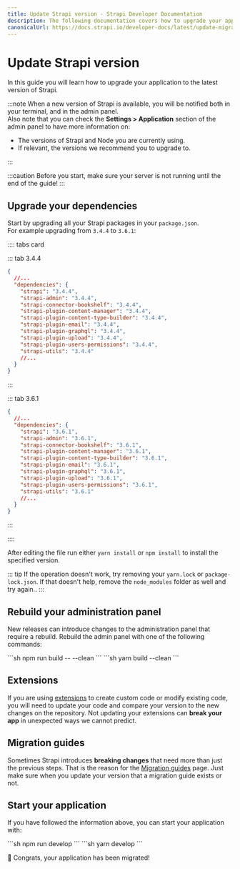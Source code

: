 ```yaml
---
title: Update Strapi version - Strapi Developer Documentation
description: The following documentation covers how to upgrade your application to the latest version of Strapi.
canonicalUrl: https://docs.strapi.io/developer-docs/latest/update-migration-guides/update-version.html
---
```


# Update Strapi version

In this guide you will learn how to upgrade your application to the latest version of Strapi.

:::note
When a new version of Strapi is available, you will be notified both in your terminal, and in the admin panel. <br>
Also note that you can check the **Settings > Application** section of the admin panel to have more information on:

- The versions of Strapi and Node you are currently using.
- If relevant, the versions we recommend you to upgrade to.

:::

:::caution
Before you start, make sure your server is not running until the end of the guide!
:::

## Upgrade your dependencies

Start by upgrading all your Strapi packages in your `package.json`.<br>
For example upgrading from `3.4.4` to `3.6.1`:

:::: tabs card

::: tab 3.4.4

```json
{
  //...
  "dependencies": {
    "strapi": "3.4.4",
    "strapi-admin": "3.4.4",
    "strapi-connector-bookshelf": "3.4.4",
    "strapi-plugin-content-manager": "3.4.4",
    "strapi-plugin-content-type-builder": "3.4.4",
    "strapi-plugin-email": "3.4.4",
    "strapi-plugin-graphql": "3.4.4",
    "strapi-plugin-upload": "3.4.4",
    "strapi-plugin-users-permissions": "3.4.4",
    "strapi-utils": "3.4.4"
    //...
  }
}
```

:::

::: tab 3.6.1

```json
{
  //...
  "dependencies": {
    "strapi": "3.6.1",
    "strapi-admin": "3.6.1",
    "strapi-connector-bookshelf": "3.6.1",
    "strapi-plugin-content-manager": "3.6.1",
    "strapi-plugin-content-type-builder": "3.6.1",
    "strapi-plugin-email": "3.6.1",
    "strapi-plugin-graphql": "3.6.1",
    "strapi-plugin-upload": "3.6.1",
    "strapi-plugin-users-permissions": "3.6.1",
    "strapi-utils": "3.6.1"
    //...
  }
}
```

:::

::::

After editing the file run either `yarn install` or `npm install` to install the specified version.

::: tip
If the operation doesn't work, try removing your `yarn.lock` or `package-lock.json`. If that doesn't help, remove the  `node_modules` folder as well and try again..
:::

## Rebuild your administration panel

New releases can introduce changes to the administration panel that require a rebuild.
Rebuild the admin panel with one of the following commands:


<code-group>

<code-block title="NPM">
```sh
npm run build -- --clean
```
</code-block>

<code-block title="YARN">
```sh
yarn build --clean
```
</code-block>

</code-group>

## Extensions

If you are using [extensions](/developer-docs/latest/development/plugins-extension.md) to create custom code or modify existing code, you will need to update your code and compare your version to the new changes on the repository. Not updating your extensions can **break your app** in unexpected ways we cannot predict.

## Migration guides

Sometimes Strapi introduces **breaking changes** that need more than just the previous steps.
That is the reason for the [Migration guides](/developer-docs/latest/update-migration-guides/migration-guides.md) page.
Just make sure when you update your version that a migration guide exists or not.

## Start your application

If you have followed the information above, you can start your application with:


<code-group>

<code-block title="NPM">
```sh
npm run develop
```
</code-block>

<code-block title="YARN">
```sh
yarn develop
```
</code-block>

</code-group>

🎉 Congrats, your application has been migrated!
